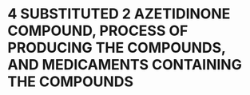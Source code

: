 # 4 SUBSTITUTED 2 AZETIDINONE COMPOUND, PROCESS OF PRODUCING THE COMPOUNDS, AND MEDICAMENTS CONTAINING THE COMPOUNDS